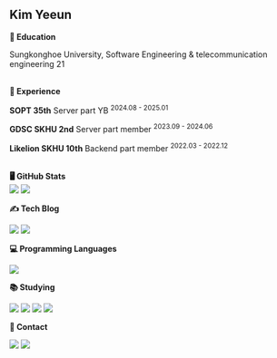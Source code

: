 ## Kim Yeeun


 **🏫 Education**
 
Sungkonghoe University, Software Engineering & telecommunication engineering 21
<br></br>


 **🚀 Experience**

**SOPT 35th** Server part YB <sup>2024.08 - 2025.01</sup>

**GDSC SKHU 2nd**  Server part member <sup>2023.09 - 2024.06</sup>

**Likelion SKHU 10th** Backend part member <sup>2022.03 - 2022.12</sup>
<br></br>

**🖥️ GitHub Stats**
<br>
  <img src="https://github-readme-stats.vercel.app/api?username=yeeun0702&show_icons=true&text_color=00264b&icon_color=00264b&title_color=00264b" /> 
  <img src="https://github-readme-stats.vercel.app/api/top-langs/?username=yeeun0702&hide=contribs,prs&show_icons=true&text_color=00264b&icon_color=00264b&title_color=00264b" />
<br>


**✍️ Tech Blog**

<a href="https://yeunever.tistory.com" target="_blank"><img src="https://img.shields.io/badge/Tistory-000000?style=flat&logo=Tistory&logoColor=white"></a>
<a href="https://velog.io/@yeunever" target="_blank"><img src="https://img.shields.io/badge/Velog-20C997?style=flat-square&logo=Velog&logoColor=white"></a>

**💻 Programming Languages**

<img src="https://img.shields.io/badge/Java-007396?style=flat-square&logo=Java&logoColor=white"/></a>

**📚 Studying**

<img src="https://img.shields.io/badge/Spring-6DB33F?style=flat-square&logo=Spring&logoColor=white"> <img src="https://img.shields.io/badge/Spring Boot-6DB33F?style=flat-square&logo=Spring Boot&logoColor=white">
<img src="https://img.shields.io/badge/MySQL-4479A1?style=flat-square&logo=MySQL&logoColor=black"> <img src="https://img.shields.io/badge/AWS-232F3E?style=flat-square&logo=AmazonAWS&logoColor=white">

**📮 Contact**

<img src="https://img.shields.io/badge/kye020702@gmail.com-D14836?style=flat-square&logo=gmail&logoColor=white"/>  <a href="https://www.instagram.com/yeunever_"><img src="https://img.shields.io/badge/Instagram-E4405F?style=flat-square&logo=Instagram&logoColor=white"/></a>


</a>
